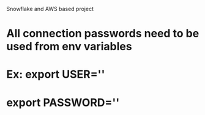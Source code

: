 Snowflake and AWS based project
# All connection passwords need to be used from env variables
# Ex:   export USER=''
#       export PASSWORD=''
